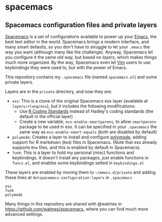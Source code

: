 # spacemacs

## Spacemacs configuration files and private layers

[Spacemacs] is a set of configurations available to power up your
[Emacs], the best text editor in the world. Spacemacs brings a modern
interface, and many smart defaults, so you don't have to struggle to let
your `.emacs` the way you want (although many like the challenge).
Anyway, Spacemacs let you configure it the same old way, but based on
*layers*, which makes things much more organized. By the way, Spacemacs
even let [Vim] users to use keybindings they were used to, but
with the power of Emacs.

This repository contains my `.spacemacs` file (named `spacemacs.el`) and
some private layers.

Layers are in the `private` directory, and now they are:

- `ess`: This is a clone of the original Spacemacs ess layer
  (available at `layers/+lang/ess`), but it includes the following
  modifications:
  - Use [R Coding Standards] instead of Hadley's coding standards (the
    default in the official layer)
  - Create a new variable, `ess-enable-smartparens`, to allow
    `smartparens` package to be used in ess. It can be specified in your
    `.spacemacs` the same way as `ess-enable-smart-equals` (both are
    disabled by default)
- `polymode`: Creates a layer to install and configure [polymode],
  adding support for R markdown (`Rmd`) files in Spacemacs.
  (Note that ess already supports `Rnw` files, and this is enabled by
  default in Spacemacs).
- `funk`: This is a layer to hold my personal (misc) functions and
  keybindings. It doesn't install any packages, just enable functions in
  `funcs.el`, and enables some keybindings setted in `keybindings.el`

These layers are enabled by moving them to `~/emacs.d/private` and adding
these lines at `dotspacemacs-configuration-layers` in `.spacemacs`

```
ess
funk
polymode
```

Many things in this repository are shared with @walmes in
<https://github.com/walmes/spacemacs>, where you can find much more
advanced settings.

[polymode]: https://github.com/vspinu/polymode
[R Coding Standards]: https://cran.r-project.org/doc/manuals/R-ints.html#R-coding-standards
[Spacemacs]: http://spacemacs.org/
[Emacs]: https://www.gnu.org/software/emacs/
[Vim]: http://www.vim.org/
